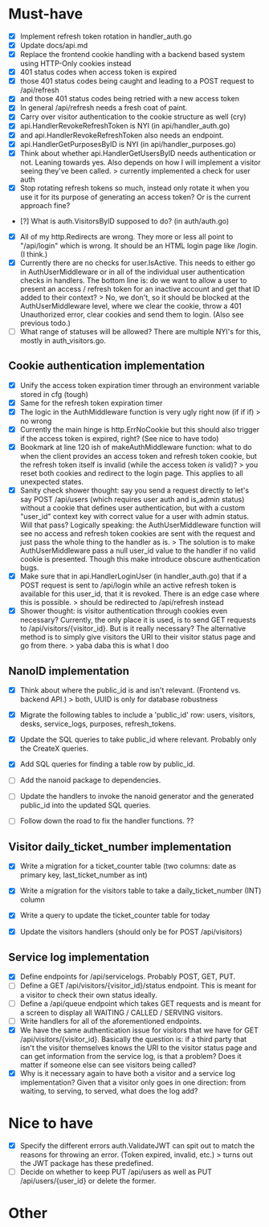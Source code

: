 # Must-have
- [x] Implement refresh token rotation in handler_auth.go
- [x] Update docs/api.md
- [x] Replace the frontend cookie handling with a backend based system using HTTP-Only cookies instead
- [x] 401 status codes when access token is expired
- [x] those 401 status codes being caught and leading to a POST request to /api/refresh
- [x] and those 401 status codes being retried with a new access token
- [x] In general /api/refresh needs a fresh coat of paint.
- [x] Carry over visitor authentication to the cookie structure as well (cry)
- [x] api.HandlerRevokeRefreshToken is NYI (in api/handler_auth.go)
- [x] and api.HandlerRevokeRefreshToken also needs an endpoint.
- [x] api.HandlerGetPurposesByID is NYI (in api/handler_purposes.go)
- [x] Think about whether api.HandlerGetUsersByID needs authentication or not. Leaning towards yes. Also depends on how I will implement a visitor seeing they've been called. > currently implemented a check for user auth
- [x] Stop rotating refresh tokens so much, instead only rotate it when you use it for its purpose of generating an access token? Or is the current approach fine?
- [?] What is auth.VisitorsByID supposed to do? (in auth/auth.go)
- [x] All of my http.Redirects are wrong. They more or less all point to "/api/login" which is wrong. It should be an HTML login page like /login. (I think.)
- [x] Currently there are no checks for user.IsActive. This needs to either go in AuthUserMiddleware or in all of the individual user authentication checks in handlers. The bottom line is: do we want to allow a user to present an access / refresh token for an inactive account and get that ID added to their context? > No, we don't, so it should be blocked at the AuthUserMiddleware level, where we clear the cookie, throw a 401 Unauthorized error, clear cookies and send them to login. (Also see previous todo.)
- [ ] What range of statuses will be allowed? There are multiple NYI's for this, mostly in auth_visitors.go.

## Cookie authentication implementation
- [x] Unify the access token expiration timer through an environment variable stored in cfg (tough)
- [x] Same for the refresh token expiration timer
- [x] The logic in the AuthMiddleware function is very ugly right now (if if if) > no wrong
- [x] Currently the main hinge is http.ErrNoCookie but this should also trigger if the access token is expired, right? (See nice to have todo)
- [x] Bookmark at line 120 ish of makeAuthMiddleware function: what to do when the client provides an access token and refresh token cookie, but the refresh token itself is invalid (while the access token *is* valid)? > you reset both cookies and redirect to the login page. This applies to all unexpected states.
- [x] Sanity check shower thought: say you send a request directly to let's say POST /api/users (which requires user auth and is_admin status) without a cookie that defines user authentication, but with a custom "user_id" context key with correct value for a user with admin status. Will that pass? Logically speaking: the AuthUserMiddleware function will see no access and refresh token cookies are sent with the request and just pass the whole thing to the handler as is. > The solution is to make AuthUserMiddleware pass a null user_id value to the handler if no valid cookie is presented. Though this make introduce obscure authentication bugs.
- [x] Make sure that in api.HandlerLoginUser (in handler_auth.go) that if a POST request is sent to /api/login while an active refresh token is available for this user_id, that it is revoked. There is an edge case where this is possible. > should be redirected to /api/refresh instead
- [x] Shower thought: is visitor authentication through cookies even necessary? Currently, the only place it is used, is to send GET requests to /api/visitors/{visitor_id}. But is it really necessary? The alternative method is to simply give visitors the URI to their visitor status page and go from there. > yaba daba this is what I doo

## NanoID implementation
- [x] Think about where the public_id is and isn't relevant. (Frontend vs. backend API.) > both, UUID is only for database robustness
- [x] Migrate the following tables to include a 'public_id' row: users, visitors, desks, service_logs, purposes, refresh_tokens.
- [x] Update the SQL queries to take public_id where relevant. Probably only the CreateX queries.
- [x] Add SQL queries for finding a table row by public_id.
- [ ] Add the nanoid package to dependencies.
- [ ] Update the handlers to invoke the nanoid generator and the generated public_id into the updated SQL queries.
- [ ] Follow down the road to fix the handler functions. ??


## Visitor daily_ticket_number implementation
- [x] Write a migration for a ticket_counter table (two columns: date as primary key, last_ticket_number as int)
- [x] Write a migration for the visitors table to take a daily_ticket_number (INT) column
- [x] Write a query to update the ticket_counter table for today
- [x] Update the visitors handlers (should only be for POST /api/visitors)


## Service log implementation
- [x] Define endpoints for /api/servicelogs. Probably POST, GET, PUT.
- [ ] Define a GET /api/visitors/{visitor_id}/status endpoint. This is meant for a visitor to check their own status ideally.
- [ ] Define a /api/queue endpoint which takes GET requests and is meant for a screen to display all WAITING / CALLED / SERVING visitors.
- [ ] Write handlers for all of the aforementioned endpoints.
- [x] We have the same authentication issue for visitors that we have for GET /api/visitors/{visitor_id}. Basically the question is: if a third party that isn't the visitor themselves knows the URI to the visitor status page and can get information from the service log, is that a problem? Does it matter if someone else can see visitors being called? 
- [x] Why is it necessary again to have both a visitor and a service log implementation? Given that a visitor only goes in one direction: from waiting, to serving, to served, what does the log add?

# Nice to have
- [x] Specify the different errors auth.ValidateJWT can spit out to match the reasons for throwing an error. (Token expired, invalid, etc.) > turns out the JWT package has these predefined.
- [ ] Decide on whether to keep PUT /api/users as well as PUT /api/users/{user_id} or delete the former.

# Other
